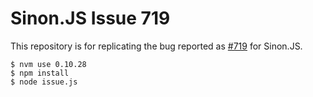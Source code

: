 # Sinon.JS Issue 719

This repository is for replicating the bug reported as [#719](https://github.com/cjohansen/Sinon.JS/issues/719) for Sinon.JS.

```
$ nvm use 0.10.28
$ npm install
$ node issue.js
```

